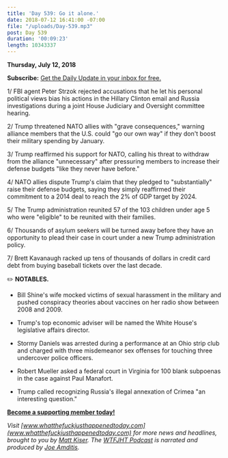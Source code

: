 ```yaml
---
title: 'Day 539: Go it alone.'
date: 2018-07-12 16:41:00 -07:00
file: "/uploads/Day-539.mp3"
post: Day 539
duration: '00:09:23'
length: 10343337
---
```


**Thursday, July 12, 2018**

**Subscribe:** [Get the Daily Update in your inbox for free.](https://whatthefuckjusthappenedtoday.com/subscribe/)

1/ FBI agent Peter Strzok rejected accusations that he let his personal political views bias his actions in the Hillary Clinton email and Russia investigations during a joint House Judiciary and Oversight committee hearing.

2/ Trump threatened NATO allies with "grave consequences," warning alliance members that the U.S. could "go our own way" if they don't boost their military spending by January.

3/ Trump reaffirmed his support for NATO, calling his threat to withdraw from the alliance "unnecessary" after pressuring members to increase their defense budgets "like they never have before."

4/ NATO allies dispute Trump's claim that they pledged to "substantially" raise their defense budgets, saying they simply reaffirmed their commitment to a 2014 deal to reach the 2% of GDP target by 2024.

5/ The Trump administration reunited 57 of the 103 children under age 5 who were "eligible" to be reunited with their families.

6/ Thousands of asylum seekers will be turned away before they have an opportunity to plead their case in court under a new Trump administration policy.

7/ Brett Kavanaugh racked up tens of thousands of dollars in credit card debt from buying baseball tickets over the last decade.

✏️ **NOTABLES.**

* Bill Shine's wife mocked victims of sexual harassment in the military and pushed conspiracy theories about vaccines on her radio show between 2008 and 2009.

* Trump's top economic adviser will be named the White House's legislative affairs director.

* Stormy Daniels was arrested during a performance at an Ohio strip club and charged with three misdemeanor sex offenses for touching three undercover police officers.

* Robert Mueller asked a federal court in Virginia for 100 blank subpoenas in the case against Paul Manafort.

* Trump called recognizing Russia's illegal annexation of Crimea "an interesting question."

**[Become a supporting member today!](https://whatthefuckjusthappenedtoday.com/membership/?utm_source=2017\+Donors&utm_campaign=8dccd905d9-&utm_medium=email&utm_term=0_3bd36f654c-8dccd905d9-169730397)**

*Visit [www.whatthefuckjusthappenedtoday.com](www.whatthefuckjusthappenedtoday.com) for more news and headlines, brought to you by [Matt Kiser](https://twitter.com/Matt_Kiser). The [WTFJHT Podcast](https://whatthefuckjusthappenedtoday.com/podcasts/) is narrated and produced by [Joe Amditis](https://twitter.com/jsamditis).*